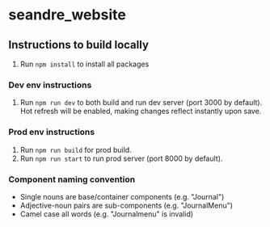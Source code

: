 # seandre_website

## Instructions to build locally

1. Run `npm install` to install all packages

### Dev env instructions
1. Run `npm run dev` to both build and run dev server (port 3000 by
   default). Hot refresh will be enabled, making changes reflect
   instantly upon save.

### Prod env instructions
1. Run `npm run build` for prod build.
2. Run `npm run start` to run prod server (port 8000 by default). 

### Component naming convention
* Single nouns are base/container components (e.g. "Journal")
* Adjective-noun pairs are sub-components (e.g. "JournalMenu")
* Camel case all words (e.g. "Journalmenu" is invalid)
